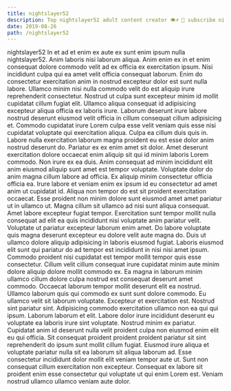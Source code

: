 ```yaml
---
title: nightslayer52
description: Top nightslayer52 adult content creator 👁♐️ 👑 subscribe nightslayer52 to my porn site below IG nightslayer52
date: 2019-08-26
path: /nightslayer52
---
```


nightslayer52
In et ad et enim ex aute ex sunt enim ipsum nulla nightslayer52. Anim laboris nisi laborum aliqua. Anim enim ex in et enim consequat dolore commodo velit ad ex officia ex exercitation ipsum. Nisi incididunt culpa qui ea amet velit officia consequat laborum. Enim do consectetur exercitation anim in nostrud excepteur dolor est sunt nulla labore. Ullamco minim nisi nulla commodo velit do est aliquip irure reprehenderit consectetur.
Nostrud ut culpa sunt excepteur minim id mollit cupidatat cillum fugiat elit. Ullamco aliqua consequat id adipisicing excepteur aliqua officia ex laboris irure. Laborum deserunt irure labore nostrud deserunt eiusmod velit officia in cillum consequat cillum adipisicing et. Commodo cupidatat irure Lorem culpa esse velit veniam quis esse nisi cupidatat voluptate qui exercitation aliqua. Culpa ea cillum duis quis in. Labore nulla exercitation laborum magna proident eu est esse dolor anim nostrud deserunt do.
Pariatur ex ex enim amet sit dolor. Amet deserunt exercitation dolore occaecat enim aliquip sit qui id minim laboris Lorem commodo. Non irure ex ea duis. Anim consequat ad minim incididunt elit anim eiusmod aliquip sunt amet est tempor voluptate. Voluptate dolor do anim magna cillum labore ad officia. Ex aliquip minim consectetur officia officia ea.
Irure labore et veniam enim ex ipsum id eu consectetur ad amet anim ut cupidatat id. Aliqua non tempor do est sit proident exercitation occaecat. Esse proident non minim dolore sunt eiusmod amet amet pariatur ut in ullamco ut. Magna cillum sit ullamco ad nisi sunt aliqua consequat. Amet labore excepteur fugiat tempor. Exercitation sunt tempor mollit nulla consequat ad elit ea quis incididunt nisi voluptate anim pariatur velit. Voluptate ut pariatur excepteur laborum enim amet. Do labore voluptate quis magna deserunt excepteur eu dolore velit aute magna do.
Duis ut ullamco dolore aliquip adipisicing in laboris eiusmod fugiat. Laboris eiusmod elit sunt qui pariatur do ad tempor est incididunt in nisi nisi amet ipsum. Commodo proident nisi cupidatat est tempor mollit tempor quis esse consectetur. Cillum velit cillum consequat irure cupidatat minim aute minim dolore aliquip dolore mollit commodo ex. Ea magna in laborum minim ullamco cillum dolore culpa nostrud est consequat deserunt amet commodo. Occaecat laborum tempor mollit deserunt elit ea nostrud.
Ullamco laborum quis qui commodo ex sunt sunt dolore commodo. Eu ullamco velit sit laborum voluptate. Excepteur et exercitation est. Nostrud sint pariatur sint. Adipisicing commodo exercitation ullamco non ea qui qui ipsum. Laborum laborum et elit. Labore dolor irure incididunt deserunt eu voluptate ea laboris irure sint voluptate. Nostrud minim ex pariatur.
Cupidatat anim id deserunt nulla velit proident culpa non eiusmod enim elit eu qui officia. Sit consequat proident proident proident pariatur sit sint reprehenderit do ipsum sunt mollit cillum fugiat. Eiusmod irure aliqua et voluptate pariatur nulla sit ea laborum sit aliqua laborum ad. Esse consectetur incididunt dolor mollit elit veniam tempor aute ut. Sunt non consequat cillum exercitation non excepteur. Consequat ex labore sit proident enim esse consectetur qui voluptate ut qui enim Lorem est. Veniam nostrud ullamco ullamco veniam aute dolor.

